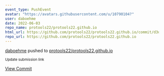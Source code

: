 ```yaml
---
event_type: PushEvent
avatar: "https://avatars.githubusercontent.com/u/10790104?"
user: daboehme
date: 2022-06-03
repo_name: protools22/protools22.github.io
html_url: https://github.com/protools22/protools22.github.io/commit/d3d787087294430da0a6ed4c711bb73efc1ad19c
repo_url: https://github.com/protools22/protools22.github.io
---
```


<a href='https://github.com/daboehme' target='_blank'>daboehme</a> pushed to <a href='https://github.com/protools22/protools22.github.io' target='_blank'>protools22/protools22.github.io</a>

<small>Update submission link</small>

<a href='https://github.com/protools22/protools22.github.io/commit/d3d787087294430da0a6ed4c711bb73efc1ad19c' target='_blank'>View Commit</a>